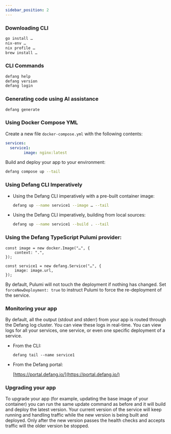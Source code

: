 ```yaml
---
sidebar_position: 2
---
```


### **Downloading CLI**

```bash
go install …
nix-env …
nix profile …
brew install …
```

### **CLI Commands**

```bash
defang help
defang version
defang login
```

### **Generating code using AI assistance**

```bash
defang generate
```

### Using Docker Compose YML

Create a new file  `docker-compose.yml` with the following contents:

```yaml
services:
  service1:
		image: nginx:latest
```

Build and deploy your app to your environment:

```bash
defang compose up --tail
```

### Using Defang CLI Imperatively

- Using the Defang CLI imperatively with a pre-built container image:
    
    ```bash
    defang up --name service1 --image … --tail
    ```
    
- Using the Defang CLI imperatively, building from local sources:
    
    ```bash
    defang up --name service1 --build . --tail
    ```
    

### Using the Defang TypeScript Pulumi provider:

```tsx
const image = new docker.Image("…", {
	context: ".",
});

const service1 = new defang.Service("…", {
	image: image.url,
});
```

By default, Pulumi will not touch the deployment if nothing has changed. Set `forceNewDeployment: true` to instruct Pulumi to force the re-deployment of the service.

### **Monitoring your app**

By default, all the output (stdout and stderr) from your app is routed through the Defang log cluster. You can view these logs in real-time. You can view logs for all your services, one service, or even one specific deployment of a service.

- From the CLI:
    
    ```tsx
    defang tail --name service1
    ```
    
- From the Defang portal:
    
    [https://portal.defang.io/](https://portal.defang.io/) 
    

### **Upgrading your app**

To upgrade your app (for example, updating the base image of your container) you can run the same update command as before and it will build and deploy the latest version. Your current version of the service will keep running and handling traffic while the new version is being built and deployed. Only after the new version passes the health checks and accepts traffic will the older version be stopped.

